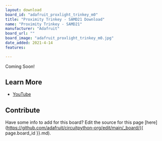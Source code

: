 ```yaml
---
layout: download
board_id: "adafruit_proxlight_trinkey_m0"
title: "Proximity Trinkey - SAMD21 Download"
name: "Proximity Trinkey - SAMD21"
manufacturer: "Adafruit"
board_url: ""
board_image: "adafruit_proxlight_trinkey_m0.jpg"
date_added: 2021-4-14
features:

---
```


Coming Soon!

## Learn More

* [YouTube](https://youtu.be/hDlh4BuvJ-g)

## Contribute

Have some info to add for this board? Edit the source for this page [here](https://github.com/adafruit/circuitpython-org/edit/main/_board/{{ page.board_id }}.md).
